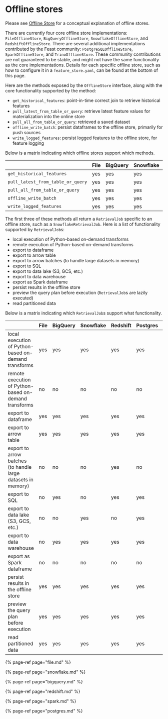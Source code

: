 # Offline stores

Please see [Offline Store](../../getting-started/architecture-and-components/offline-store.md) for a conceptual explanation of offline stores.

There are currently four core offline store implementations: `FileOfflineStore`, `BigQueryOfflineStore`, `SnowflakeOfflineStore`, and `RedshiftOfflineStore`.
There are several additional implementations contributed by the Feast community: `PostgreSQLOfflineStore`, `SparkOfflineStore`, and `TrinoOfflineStore`.
These community contributions are not guaranteed to be stable, and might not have the same functionality as the core implementations.
Details for each specific offline store, such as how to configure it in a `feature_store.yaml`, can be found at the bottom of this page.

Here are the methods exposed by the `OfflineStore` interface, along with the core functionality supported by the method:
* `get_historical_features`: point-in-time correct join to retrieve historical features
* `pull_latest_from_table_or_query`: retrieve latest feature values for materialization into the online store
* `pull_all_from_table_or_query`: retrieved a saved dataset
* `offline_write_batch`: persist dataframes to the offline store, primarily for push sources
* `write_logged_features`: persist logged features to the offline store, for feature logging

Below is a matrix indicating which offline stores support which methods.

| | File | BigQuery | Snowflake | Redshift | Postgres | Spark | Trino |
| :-------------------------------- | :-- | :-- | :-- | :-- | :-- | :-- | :-- |
| `get_historical_features`         | yes | yes | yes | yes | yes | yes | yes |
| `pull_latest_from_table_or_query` | yes | yes | yes | yes | yes | yes | yes |
| `pull_all_from_table_or_query`    | yes | yes | yes | yes | yes | yes | yes |
| `offline_write_batch`             | yes | yes | yes | yes | no  | no  | no  |
| `write_logged_features`           | yes | yes | yes | yes | no  | no  | no  |

The first three of these methods all return a `RetrievalJob` specific to an offline store, such as a `SnowflakeRetrievalJob`. Here is a list of functionality supported by `RetrievalJob`s:
* local execution of Python-based on-demand transforms
* remote execution of Python-based on-demand transforms
* export to dataframe
* export to arrow table
* export to arrow batches (to handle large datasets in memory)
* export to SQL
* export to data lake (S3, GCS, etc.)
* export to data warehouse
* export as Spark dataframe
* persist results in the offline store
* preview the query plan before execution (`RetrievalJob`s are lazily executed)
* read partitioned data

Below is a matrix indicating which `RetrievalJob`s support what functionality.

| | File | BigQuery | Snowflake | Redshift | Postgres | Spark | Trino |
| --------------------------------- | --- | --- | --- | --- | --- | --- | --- |
| local execution of Python-based on-demand transforms         | yes | yes | yes | yes | yes | no  | yes |
| remote execution of Python-based on-demand transforms        | no  | no  | no  | no  | no  | no  | no  |
| export to dataframe                                          | yes | yes | yes | yes | yes | yes | yes |
| export to arrow table                                        | yes | yes | yes | yes | yes | yes | yes |
| export to arrow batches (to handle large datasets in memory) | no  | no  | no  | yes | no  | no  | no  |
| export to SQL                                                | no  | yes | no  | yes | yes | no  | yes |
| export to data lake (S3, GCS, etc.)                          | no  | no  | yes | no  | yes | no  | no  |
| export to data warehouse                                     | no  | yes | yes | yes | yes | no  | no  |
| export as Spark dataframe                                    | no  | no  | no  | no  | no  | yes | no  |
| persist results in the offline store                         | yes | yes | yes | yes | yes | yes | no  |
| preview the query plan before execution                      | yes | yes | yes | yes | yes | yes | yes |
| read partitioned data                                        | yes | yes | yes | yes | yes | yes | yes |

{% page-ref page="file.md" %}

{% page-ref page="snowflake.md" %}

{% page-ref page="bigquery.md" %}

{% page-ref page="redshift.md" %}

{% page-ref page="spark.md" %}

{% page-ref page="postgres.md" %}
